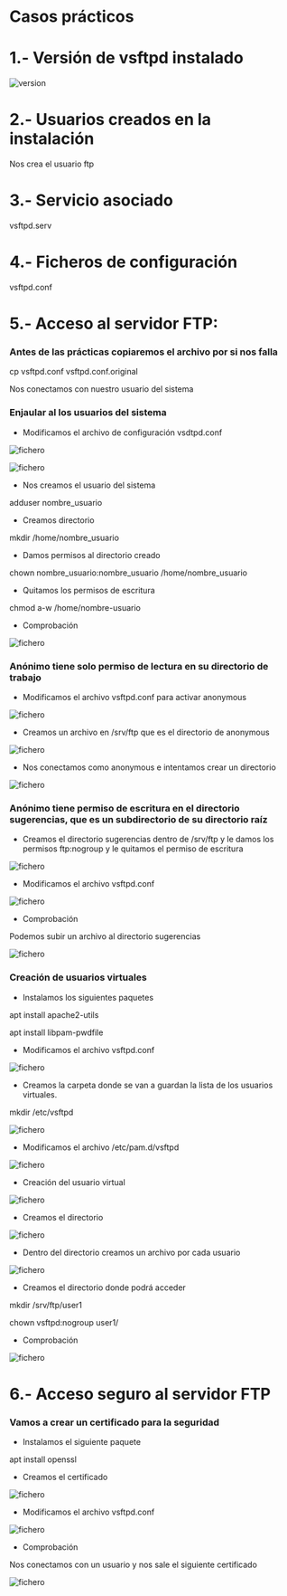 # Casos prácticos

# 1.- Versión de vsftpd instalado

![version](/imagenes/version.PNG)

# 2.- Usuarios creados en la instalación

Nos crea el usuario ftp

# 3.- Servicio asociado

vsftpd.serv

# 4.- Ficheros de configuración

vsftpd.conf

# 5.- Acceso al servidor FTP: 

### Antes de las prácticas copiaremos el archivo por si nos falla

cp vsftpd.conf vsftpd.conf.original

Nos conectamos con nuestro usuario del sistema


### Enjaular al los usuarios del sistema

- Modificamos el archivo de configuración vsdtpd.conf

![fichero](/imagenes/configuracion1.PNG)

![fichero](/imagenes/configuracion10.PNG)

- Nos creamos el usuario del sistema

adduser nombre_usuario

- Creamos directorio

mkdir /home/nombre_usuario

- Damos permisos al directorio creado

chown nombre_usuario:nombre_usuario /home/nombre_usuario
 
 - Quitamos los permisos de escritura
 
 chmod a-w /home/nombre-usuario
 
 - Comprobación
 
 ![fichero](/imagenes/comprobacion1.PNG)
 
 ### Anónimo tiene solo permiso de lectura en su directorio de trabajo
 
 - Modificamos el archivo vsftpd.conf para activar anonymous
 
  ![fichero](/imagenes/anonymous.PNG)
  
  - Creamos un archivo en /srv/ftp que es el directorio de anonymous
  
  ![fichero](/imagenes/anonymous2.PNG)
 
 - Nos conectamos como anonymous e intentamos crear un directorio
 
  ![fichero](/imagenes/anonymous3.PNG)
  
 ### Anónimo tiene permiso de escritura en el directorio sugerencias, que es un subdirectorio de su directorio raíz
 
 - Creamos el directorio sugerencias dentro de /srv/ftp y le damos los permisos ftp:nogroup y le quitamos el permiso de escritura
 
 ![fichero](/imagenes/anonymous4.PNG)
 
 - Modificamos el archivo vsftpd.conf
 
 ![fichero](/imagenes/anonymous6.PNG)
 
 - Comprobación
  
  Podemos subir un archivo al directorio sugerencias
  
  ![fichero](/imagenes/anonymous5.PNG)
 
 
 ### Creación de usuarios virtuales
 
 - Instalamos los siguientes paquetes
 
 apt install apache2-utils
 
 apt install libpam-pwdfile
 
 - Modificamos el archivo vsftpd.conf
 
 ![fichero](/imagenes/anonymous18.PNG)
 
 - Creamos la carpeta donde se van a guardan la lista de los usuarios virtuales.

  mkdir /etc/vsftpd
  
  ![fichero](/imagenes/anonymous18.PNG)
  
 - Modificamos el archivo /etc/pam.d/vsftpd
 
 ![fichero](/imagenes/anonymous20.PNG)
 
 - Creación del usuario virtual
 
 ![fichero](/imagenes/anonymous21.PNG)
 
 - Creamos el directorio
 
  ![fichero](/imagenes/anonymous22.PNG)
  
 - Dentro del directorio creamos un archivo por cada usuario 
 
 ![fichero](/imagenes/anonymous23.PNG)
 
 - Creamos el directorio donde podrá acceder 
 
 mkdir /srv/ftp/user1
 
 chown vsftpd:nogroup user1/
 
 - Comprobación

![fichero](/imagenes/anonymous25.PNG)

# 6.- Acceso seguro al servidor FTP

### Vamos a crear un certificado para la seguridad

- Instalamos el siguiente paquete 

apt install openssl

- Creamos el certificado

![fichero](/imagenes/anonymous15.PNG)

- Modificamos el archivo vsftpd.conf 

![fichero](/imagenes/anonymous16.PNG)

- Comprobación

Nos conectamos con un usuario y nos sale el siguiente certificado

![fichero](/imagenes/anonymous17.PNG)

